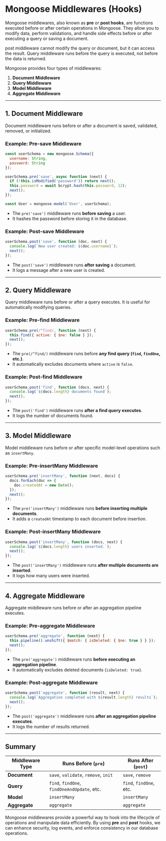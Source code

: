 # Mongoose Middlewares (Hooks)

Mongoose middlewares, also known as **pre** or **post hooks**, are functions executed before or after certain operations in Mongoose. They allow you to modify data, perform validations, and handle side effects before or after executing a query or saving a document.

post middleware cannot modify the query or document, but it can access the result.
Query middleware runs before the query is executed, not before the data is returned.

Mongoose provides four types of middlewares:

1. **Document Middleware**
2. **Query Middleware**
3. **Model Middleware**
4. **Aggregate Middleware**

---

## 1. Document Middleware

Document middleware runs before or after a document is saved, validated, removed, or initialized.

### Example: Pre-save Middleware

```js
const userSchema = new mongoose.Schema({
  username: String,
  password: String
});

userSchema.pre('save', async function (next) {
  if (!this.isModified('password')) return next();
  this.password = await bcrypt.hash(this.password, 12);
  next();
});

const User = mongoose.model('User', userSchema);
```

- The `pre('save')` middleware runs **before saving** a user.
- It hashes the password before storing it in the database.

### Example: Post-save Middleware

```js
userSchema.post('save', function (doc, next) {
  console.log(`New user created: ${doc.username}`);
  next();
});
```

- The `post('save')` middleware runs **after saving** a document.
- It logs a message after a new user is created.

---

## 2. Query Middleware

Query middleware runs before or after a query executes. It is useful for automatically modifying queries.

### Example: Pre-find Middleware

```js
userSchema.pre(/^find/, function (next) {
  this.find({ active: { $ne: false } });
  next();
});
```

- The `pre(/^find/)` middleware runs before **any find query (`find`, `findOne`, etc.)**.
- It automatically excludes documents where `active` is `false`.

### Example: Post-find Middleware

```js
userSchema.post('find', function (docs, next) {
  console.log(`${docs.length} documents found`);
  next();
});
```

- The `post('find')` middleware runs **after a find query executes**.
- It logs the number of documents found.

---

## 3. Model Middleware

Model middleware runs before or after specific model-level operations such as `insertMany`.

### Example: Pre-insertMany Middleware

```js
userSchema.pre('insertMany', function (next, docs) {
  docs.forEach(doc => {
    doc.createdAt = new Date();
  });
  next();
});
```

- The `pre('insertMany')` middleware runs **before inserting multiple documents**.
- It adds a `createdAt` timestamp to each document before insertion.

### Example: Post-insertMany Middleware

```js
userSchema.post('insertMany', function (docs, next) {
  console.log(`${docs.length} users inserted.`);
  next();
});
```

- The `post('insertMany')` middleware runs **after multiple documents are inserted**.
- It logs how many users were inserted.

---

## 4. Aggregate Middleware

Aggregate middleware runs before or after an aggregation pipeline executes.

### Example: Pre-aggregate Middleware

```js
userSchema.pre('aggregate', function (next) {
  this.pipeline().unshift({ $match: { isDeleted: { $ne: true } } });
  next();
});
```

- The `pre('aggregate')` middleware runs **before executing an aggregation pipeline**.
- It automatically excludes deleted documents (`isDeleted: true`).

### Example: Post-aggregate Middleware

```js
userSchema.post('aggregate', function (result, next) {
  console.log(`Aggregation completed with ${result.length} results`);
  next();
});
```

- The `post('aggregate')` middleware runs **after an aggregation pipeline executes**.
- It logs the number of results returned.

---

## Summary

| Middleware Type       | Runs Before (`pre`) | Runs After (`post`) |
|----------------------|------------------|-----------------|
| **Document**        | `save`, `validate`, `remove`, `init` | `save`, `remove` |
| **Query**           | `find`, `findOne`, `findOneAndUpdate`, etc. | `find`, `findOne`, etc. |
| **Model**           | `insertMany` | `insertMany` |
| **Aggregate**       | `aggregate` | `aggregate` |

Mongoose middlewares provide a powerful way to hook into the lifecycle of operations and manipulate data efficiently. By using **pre** and **post** hooks, we can enhance security, log events, and enforce consistency in our database operations.
